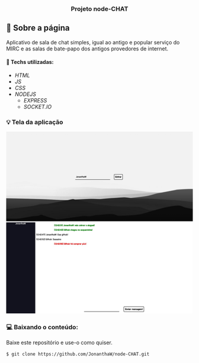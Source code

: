 <h3 align="center">
  Projeto node-CHAT
</h3>

## :rocket: Sobre a página

Aplicativo de sala de chat simples, igual ao antigo e popular serviço do MIRC e as salas de bate-papo dos antigos provedores de internet.

#### :wrench: Techs utilizadas:
* _HTML_
* _JS_
* _CSS_
* _NODEJS_
  * _EXPRESS_
  * _SOCKET.IO_

### :bulb: Tela da aplicação

![image](https://github.com/JonanthaW/node-CHAT/blob/main/public/assets/example1.jpg)
![image](https://github.com/JonanthaW/node-CHAT/blob/main/public/assets/example2.jpg)

### :computer: Baixando o conteúdo:

<p>Baixe este repositório e use-o como quiser. </p>

```bash
$ git clone https://github.com/JonanthaW/node-CHAT.git
```
